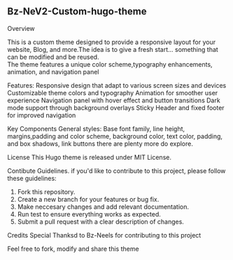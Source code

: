## Bz-NeV2-Custom-hugo-theme

Overview

This is a custom theme designed to provide a responsive layout for your website, Blog, and more.The idea is
to give a fresh start... something that can be modified and be reused.  
The theme features a unique color scheme,typography enhancements, animation, and navigation
panel

Features:
        Responsive design that adapt to various screen sizes and devices
        Customizable theme colors and typography
        Animation for smoother user experience
        Navigation panel with hover effect and button transitions
        Dark mode support through background overlays
        Sticky Header and fixed footer for improved navigation

Key Components
        General styles:
                      Base font family, line height, margins,padding and color scheme,
                      background color, text color, padding, and box shadows, link buttons
                      there are plenty more do explore.

License
This Hugo theme is released under MIT License.

Contibute Guidelines.
if you'd like to contribute to this project, please follow these guidelines:
1. Fork this repository.
2. Create a new branch for your features or bug fix.
3. Make neccesary changes and add relevant documentation.
4. Run test to ensure everything works as expected.
5. Submit a pull request with a clear description of changes.

Credits
Special Thanksd to Bz-Neels for contributing to this project

Feel free to fork, modify and share this theme
                      
        
        

